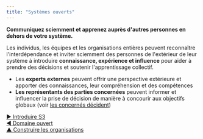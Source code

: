 ```yaml
---
title: "Systèmes ouverts"
---
```



**Communiquez sciemment et apprenez auprès d'autres personnes en dehors de votre système.**

Les individus, les équipes et les organisations entières peuvent reconnaître l'interdépendance et inviter sciemment des personnes de l'extérieur de leur système à introduire **connaissance, expérience et influence** pour aider à prendre des décisions et soutenir l'apprentissage collectif.

- Les **experts externes** peuvent offrir une perspective extérieure et apporter des connaissances, leur compréhension et des compétences
- **Les représentants des parties concernées** peuvent informer et influencer la prise de décision de manière à concourir aux objectifs globaux (voir [les concernés décident](those-affected-decide.html))

[&#9654; Introduire S3](bringing-in-s3.html)<br/>[&#9664; Domaine ouvert](open-domain.html)<br/>[&#9650; Construire les organisations](building-organizations.html)

